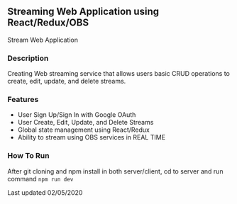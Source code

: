 ## Streaming Web Application using React/Redux/OBS

Stream Web Application

### Description

Creating Web streaming service that allows users basic CRUD operations to create, edit, update, and delete streams.

### Features

- User Sign Up/Sign In with Google OAuth
- User Create, Edit, Update, and Delete Streams
- Global state management using React/Redux
- Ability to stream using OBS services in REAL TIME

### How To Run

After git cloning and npm install in both server/client, cd to server and run command `npm run dev`

Last updated 02/05/2020
